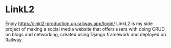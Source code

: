 # LinkL2
Enjoy https://linkl2-production.up.railway.app/login/
LinkL2 is my side project of making a social media website that offers users with doing CRUD on blogs and networking, created using Django framework and deployed on Railway.

